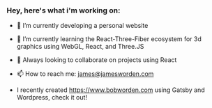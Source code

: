 ### Hey, here's what i'm working on:

- 🔭  I’m currently developing a personal website
- 🌱  I’m currently learning the React-Three-Fiber ecosystem for 3d graphics using WebGL, React, and Three.JS
- 👯  Always looking to collaborate on projects using React
- 📫  How to reach me: james@jamesworden.com

- I recently created https://www.bobworden.com using Gatsby and Wordpress, check it out!
